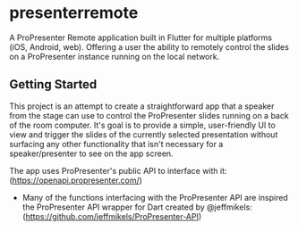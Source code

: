 # presenterremote

A ProPresenter Remote application built in Flutter for multiple platforms (iOS, Android, web). Offering a user the ability to remotely control the slides on a ProPresenter instance running on the local network.

## Getting Started

This project is an attempt to create a straightforward app that a speaker from the stage can use to control the ProPresenter slides running on a back of the room computer. It's goal is to provide a simple, user-friendly UI to view and trigger the slides of the currently selected presentation without surfacing any other functionality that isn't necessary for a speaker/presenter to see on the app screen.

The app uses ProPresenter's public API to interface with it: (https://openapi.propresenter.com/)
- Many of the functions interfacing with the ProPresenter API are inspired the ProPresenter API wrapper for Dart created by @jeffmikels: (https://github.com/jeffmikels/ProPresenter-API)

